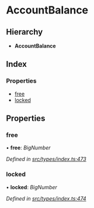 # AccountBalance

## Hierarchy

* **AccountBalance**

## Index

### Properties

* [free](accountbalance.md#free)
* [locked](accountbalance.md#locked)

## Properties

### free

• **free**: _BigNumber_

_Defined in_ [_src/types/index.ts:473_](https://github.com/PolymathNetwork/polymesh-sdk/blob/1221e467/src/types/index.ts#L473)

### locked

• **locked**: _BigNumber_

_Defined in_ [_src/types/index.ts:474_](https://github.com/PolymathNetwork/polymesh-sdk/blob/1221e467/src/types/index.ts#L474)

